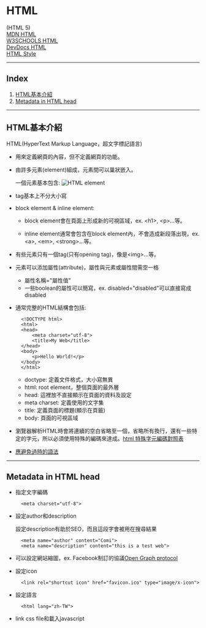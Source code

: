 # **HTML**

(HTML 5)        
[MDN HTML](https://developer.mozilla.org/zh-TW/docs/Web/HTML)       
[W3SCHOOLS HTML](https://www.w3schools.com/html/)       
[DevDocs HTML](http://devdocs.io/html/)     
[HTML Style](https://www.w3schools.com/html/html5_syntax.asp)

---
## **Index**

1. [HTML基本介紹](#HTML基本介紹)
2. [Metadata in HTML head](#Metadata&nbsp;in&nbsp;HTML&nbsp;head)


---

## HTML基本介紹

HTML(HyperText Markup Language，超文字標記語言)     

* 用來定義網頁的內容，但不定義網頁的功能。

* 由許多元素(element)組成，元素間可以巢狀嵌入。

    一個元素基本包含:
    ![HTML element](https://mdn.mozillademos.org/files/9347/grumpy-cat-small.png)

* tag基本上不分大小寫

* block element & inline element:

    - block element會在頁面上形成新的可視區域，ex. \<h1>, \<p>...等。

    - inline element通常會包含在block element內，不會造成新段落出現，ex. \<a>, \<em>, \<strong>...等。

* 有些元素只有一個tag(只有opening tag)，像是\<img>...等。

* 元素可以添加屬性(attribute)，屬性與元素或屬性間需空一格

    - 屬性名稱="屬性值"
    - 一些boolean的屬性可以簡寫，ex. disabled="disabled"可以直接寫成disabled

* 通常完整的HTML結構會包括:

        <!DOCTYPE html>
        <html>
        <head>
            <meta charset="utf-8">
            <title>My Web</title>
        </head>
        <body>
            <p>Hello World!</p>
        </body>
        </html>

    - doctype: 定義文件格式，大小寫無異
    - html: root element，整個頁面的最外層
    - head: 這裡放不直接顯示在頁面的資料及設定
    - meta charset: 定義使用的文字集
    - title: 定義頁面的標題(顯示在頁籤)
    - body: 頁面的可視區域

* 瀏覽器解析HTML時會將連續的空白省略至一個，省略所有換行，還有一些特定的字元，所以必須使用特殊的編碼來達成。[html 特殊字元編碼對照表](http://wywu.pixnet.net/blog/post/26889798-%5B%E9%9B%BB%E8%85%A6%5D-%E7%89%B9%E6%AE%8A%E5%AD%97%E5%85%83-html-%E7%B7%A8%E7%A2%BC%E5%B0%8D%E7%85%A7%E8%A1%A8)

* [應避免過時的語法](https://developer.mozilla.org/zh-TW/docs/Web_%E9%96%8B%E7%99%BC/Historical_artifacts_to_avoid)

---
## Metadata&nbsp;in&nbsp;HTML&nbsp;head

* 指定文字編碼

        <meta charset="utf-8">

* 設定author和description

    設定description有助於SEO，而且這段字會被用在搜尋結果

        <meta name="author" content="Comi">
        <meta name="description" content="this is a test web">

* 可以設定網站縮圖，ex. Facebook制訂的協議[Open Graph protocol](http://ogp.me/)

* 設定icon

        <link rel="shortcut icon" href="favicon.ico" type="image/x-icon">

* 設定語言

        <html lang="zh-TW">

* link css file和載入javascript